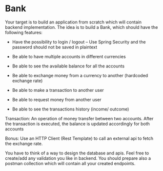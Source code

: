# Bank

Your target is to build an application from scratch which will contain backend implementation. The idea is to build a Bank, which should have the following features:


- Have the possibility to login / logout – Use Spring Security and the password should not be saved in plaintext

- Be able to have multiple accounts in different currencies

- Be able to see the available balance for all the accounts

- Be able to exchange money from a currency to another (hardcoded exchange rate)

- Be able to make a transaction to another user

- Be able to request money from another user

- Be able to see the transactions history (income/ outcome)

Transaction:
An operation of money transfer between two accounts.
After the transaction is executed, the balance is updated accordingly for both accounts

Bonus:
Use an HTTP Client (Rest Template) to call an external api to fetch the exchange rate.

You have to think of a way to design the database and apis. Feel free to create/add any validation you like in backend. You should prepare also a postman collection which will contain all your created endpoints.
